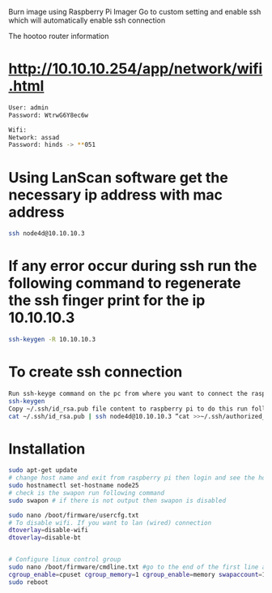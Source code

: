 Burn image using Raspberry Pi Imager
Go to custom setting and enable ssh which will automatically enable ssh connection

The hootoo router information

# http://10.10.10.254/app/network/wifi.html
```sh
User: admin
Password: WtrwG6Y8ec6w

Wifi:
Network: assad
Password: hinds -> **051
```
# Using LanScan software get the necessary ip address with mac address
```sh
ssh node4d@10.10.10.3
```
# If any error occur during ssh run the following command to regenerate the ssh finger print for the ip 10.10.10.3
```sh
ssh-keygen -R 10.10.10.3
```
# To create ssh connection
```sh
Run ssh-keyge command on the pc from where you want to connect the raspberry pi
ssh-keygen
Copy ~/.ssh/id_rsa.pub file content to raspberry pi to do this run following command
cat ~/.ssh/id_rsa.pub | ssh node4d@10.10.10.3 “cat >>~/.ssh/authorized_keys”

```

# Installation

```sh
sudo apt-get update
# change host name and exit from raspberry pi then login and see the host name has changed
sudo hostnamectl set-hostname node25
# check is the swapon run following command
sudo swapon # if there is not output then swapon is disabled

sudo nano /boot/firmware/usercfg.txt
# To disable wifi. If you want to lan (wired) connection
dtoverlay=disable-wifi
dtoverlay=disable-bt


# Configure linux control group
sudo nano /boot/firmware/cmdline.txt #go to the end of the first line and add following in same line start with space
cgroup_enable=cpuset cgroup_memory=1 cgroup_enable=memory swapaccount=1 # after adding this to cmdline.txt reboot raspberry pi
sudo reboot

```